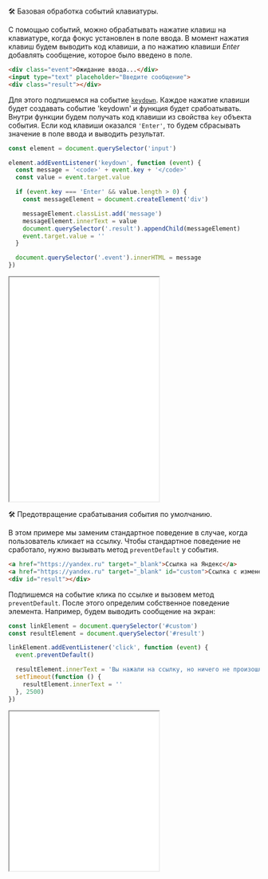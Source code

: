 🛠 Базовая обработка событий клавиатуры.

С помощью событий, можно обрабатывать нажатие клавиш на клавиатуре, когда фокус установлен в поле ввода.
В момент нажатия клавиш будем выводить код клавиши, а по нажатию клавиши _Enter_ добавлять сообщение, которое было введено в поле.

```html
<div class="event">Ожидание ввода...</div>
<input type="text" placeholder="Введите сообщение">
<div class="result"></div>
```

Для этого подпишемся на событие [`keydown`](/js/element-keydown-keyup). Каждое нажатие клавиши будет создавать событие 'keydown' и функция будет срабоатывать. Внутри функции будем получать код клавиши из свойства `key` объекта события. Если код клавиши оказался `'Enter'`, то будем сбрасывать значение в поле ввода и выводить результат.

```js
const element = document.querySelector('input')

element.addEventListener('keydown', function (event) {
  const message = '<code>' + event.key + '</code>'
  const value = event.target.value

  if (event.key === 'Enter' && value.length > 0) {
    const messageElement = document.createElement('div')

    messageElement.classList.add('message')
    messageElement.innerText = value
    document.querySelector('.result').appendChild(messageElement)
    event.target.value = ''
  }

  document.querySelector('.event').innerHTML = message
})
```

<iframe title="Обработка событий клавиатуры — Element.addEventListener() — Дока" src="../demos/keyboard-events/" height="450"></iframe>

🛠 Предотвращение срабатывания события по умолчанию.

В этом примере мы заменим стандартное поведение в случае, когда пользователь кликает на ссылку. Чтобы стандартное поведение не сработало, нужно вызывать метод `preventDefault` у события.

```html
<a href="https://yandex.ru" target="_blank">Ссылка на Яндекс</a>
<a href="https://yandex.ru" target="_blank" id="custom">Ссылка с измененным поведением</a>
<div id="result"></div>
```

Подпишемся на событие клика по ссылке и вызовем метод `preventDefault`. После этого определим собственное поведение элемента. Например, будем выводить сообщение на экран:

```js
const linkElement = document.querySelector('#custom')
const resultElement = document.querySelector('#result')

linkElement.addEventListener('click', function (event) {
  event.preventDefault()

  resultElement.innerText = 'Вы нажали на ссылку, но ничего не произошло!'
  setTimeout(function () {
    resultElement.innerText = ''
  }, 2500)
})
```

<iframe title="Обработка событий мыши — Element.addEventListener() — Дока" src="../demos/mouse-events/" height="320"></iframe>
